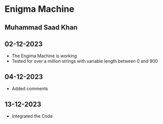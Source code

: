 # Enigma Machine
## Muhammad Saad Khan
## 02-12-2023
* The Engima Machine is working
* Tested for over a million strings with variable length between 0 and 900
## 04-12-2023
* Added comments
## 13-12-2023
* Integrated the Code
